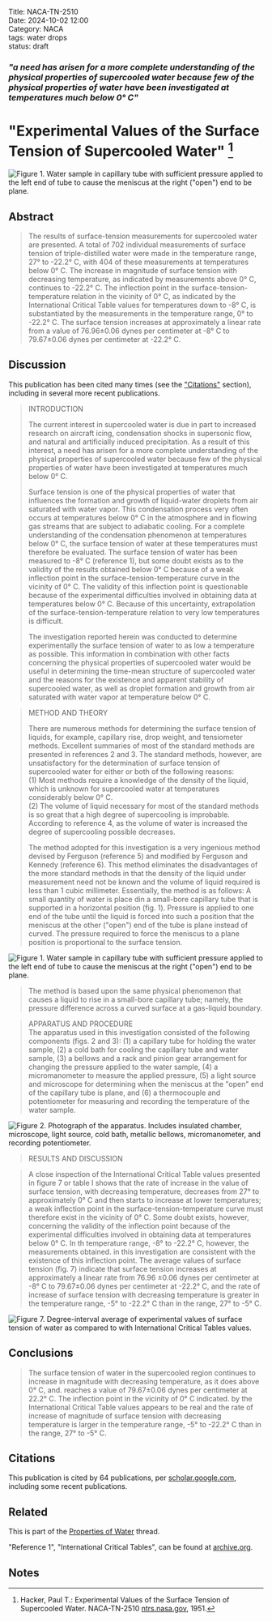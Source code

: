 Title: NACA-TN-2510   
Date: 2024-10-02 12:00  
Category: NACA  
tags: water drops  
status: draft

### _"a need has arisen for a more complete understanding of the physical properties of supercooled water because few of the physical properties of water have been investigated at temperatures much below 0° C"_  

# "Experimental Values of the Surface Tension of Supercooled Water" [^1]    

![Figure 1. Water sample in capillary tube with sufficient pressure applied to the left end of tube to cause the meniscus at the right ("open") end to be plane.](/images%2FNACA-TN-2510%2FFigure%201.png)  

## Abstract  

>The results of surface-tension measurements for supercooled water
are presented. A total of 702 individual measurements of surface tension 
of triple-distilled water were made in the temperature range, 27°
to -22.2° C, with 404 of these measurements at temperatures below 0° C.
The increase in magnitude of surface tension with decreasing temperature, 
as indicated by measurements above 0° C, continues to
-22.2° C. The inflection point in the surface-tension-temperature relation 
in the vicinity of 0° C, as indicated by the International
Critical Table values for temperatures down to -8° C, is substantiated
by the measurements in the temperature range, 0° to -22.2° C. The surface 
tension increases at approximately a linear rate from a value of
76.96±0.06 dynes per centimeter at -8° C to 79.67±0.06 dynes per
centimeter at -22.2° C.

## Discussion  

This publication has been cited many times (see the ["Citations"](#citations) section), 
including in several more recent publications.  

>INTRODUCTION  
> 
>The current interest in supercooled water is due in part to
increased research on aircraft icing, condensation shocks in supersonic 
flow, and natural and artificially induced precipitation. As
a result of this interest, a need has arisen for a more complete
understanding of the physical properties of supercooled water because
few of the physical properties of water have been investigated at temperatures 
much below 0° C.  
> 
>Surface tension is one of the physical properties of water that
influences the formation and growth of liquid-water droplets from air
saturated with water vapor. This condensation process very often
occurs at temperatures below 0° C in the atmosphere and in flowing gas
streams that are subject to adiabatic cooling. For a complete understanding 
of the condensation phenomenon at temperatures below 0° C,
the surface tension of water at these temperatures must therefore be
evaluated. The surface tension of water has been measured to -8° C
(reference 1), but some doubt exists as to the validity of the results
obtained below 0° C because of a weak inflection point in the surface-tension-temperature 
curve in the vicinity of 0° C. The validity of
this inflection point is questionable because of the experimental
difficulties involved in obtaining data at temperatures below 0° C.
Because of this uncertainty, extrapolation of the surface-tension-temperature 
relation to very low temperatures is difficult.  
> 
>The investigation reported herein was conducted to determine
experimentally the surface tension of water to as low a temperature as
possible. This information in combination with other facts concerning
the physical properties of supercooled water would be useful in determining 
the time-mean structure of supercooled water and the reasons
for the existence and apparent stability of supercooled water, as well
as droplet formation and growth from air saturated with water vapor at
temperature below 0° C.

> METHOD AND THEORY  
> 
> There are numerous methods for determining the surface tension of
liquids, for example, capillary rise, drop weight, and tensiometer
methods. Excellent summaries of most of the standard methods are presented 
in references 2 and 3. The standard methods, however, are
unsatisfactory for the determination of surface tension of supercooled
water for either or both of the following reasons:  
(1) Most methods require a knowledge of the density of the liquid,
which is unknown for supercooled water at temperatures considerably below 0° C.  
(2) The volume of liquid necessary for most of the standard methods
is so great that a high degree of supercooling is improbable.  
According to reference 4, as the volume of water is increased
the degree of supercooling possible decreases.  
> 
>The method adopted for this investigation is a very ingenious
method devised by Ferguson (reference 5) and modified by Ferguson and
Kennedy (reference 6). This method eliminates the disadvantages of the
more standard methods in that the density of the liquid under measurement 
need not be known and the volume of liquid required is less than
1 cubic millimeter. Essentially, the method is as follows: A small
quantity of water is place din a small-bore capillary tube that is
supported in a horizontal position (fig. 1). Pressure is applied to
one end of the tube until the liquid is forced into such a position
that the meniscus at the other ("open") end of the tube is plane instead
of curved. The pressure required to force the meniscus to a plane position 
is proportional to the surface tension.

![Figure 1. Water sample in capillary tube with sufficient pressure applied to the left end of tube to cause the meniscus at the right ("open") end to be plane.](/images%2FNACA-TN-2510%2FFigure%201.png)  

>The method is based upon the same physical phenomenon that causes
a liquid to rise in a small-bore capillary tube; namely, the pressure
difference across a curved surface at a gas-liquid boundary.

>APPARATUS AND PROCEDURE  
The apparatus used in this investigation consisted of the following
components (figs. 2 and 3): (1) a capillary tube for holding the water
sample, (2) a cold bath for cooling the capillary tube and water
sample, (3) a bellows and a rack and pinion gear arrangement for
changing the pressure applied to the water sample, (4) a micromanometer
to measure the applied pressure, (5) a light source and microscope
for determining when the meniscus at the "open" end of the capillary
tube is plane, and (6) a thermocouple and potentiometer for measuring
and recording the temperature of the water sample.

![Figure 2. Photograph of the apparatus. 
Includes insulated chamber, microscope, light source, cold bath, metallic bellows, micromanometer, and recording potentiometer.](/images%2FNACA-TN-2510%2FFigure%202.png)   

>RESULTS AND DISCUSSION  

>A close inspection of the International Critical Table values presented 
in figure 7 or table I shows that the rate of increase in the
value of surface tension, with decreasing temperature, decreases from
27° to approximately 0° C and then starts to increase at lower temperatures; 
a weak inflection point in the surface-tension-temperature
curve must therefore exist in the vicinity of 0° C. Some doubt exists,
however, concerning the validity of the inflection point because of the
experimental difficulties involved in obtaining data at temperatures
below 0° C. In th temperature range, -8° to -22.2° C, however, the
measurements obtained. in this investigation are consistent with the
existence of this inflection point. The average values of surface
tension (fig. 7) indicate that surface tension increases at approximately
a linear rate from 76.96 ±0.06 dynes per centimeter at -8° C to
79.67±0.06 dynes per centimeter at -22.2° C, and the rate of increase of
surface tension with decreasing temperature is greater in the temperature
range, -5° to -22.2° C than in the range, 27° to -5° C.

![Figure 7. Degree-interval average of experimental values of surface tension of water as compared to with International Critical Tables values.](/images%2FNACA-TN-2510%2FFigure%207.png)  

## Conclusions  

>The surface tension of water in the supercooled region continues to
increase in magnitude with decreasing temperature, as it does above
0° C, and. reaches a value of 79.67±0.06 dynes per centimeter at 22.2° C.
The inflection point in the vicinity of 0° C indicated. by the International 
Critical Table values appears to be real and the rate of increase
of magnitude of surface tension with decreasing temperature is larger in
the temperature range, -5° to -22.2° C than in the range, 27° to -5° C.

<a name="citations"></a>
## Citations 

This publication is cited by 64 publications, per [scholar.google.com](https://scholar.google.com/scholar?hl=en&as_sdt=0%2C48&q=Experimental+Values+of+the+Surface+Tension+of+Supercooled+Water&btnG=), 
including some recent publications.  

## Related  

This is part of the [Properties of Water]({filename}Properties%20of%20water.md) thread.

"Reference 1", "International Critical Tables", can be found at [archive.org](https://archive.org/details/int-cr-tab-v-3).  

## Notes  

[^1]: Hacker, Paul T.: Experimental Values of the Surface Tension of Supercooled Water. NACA-TN-2510 [ntrs.nasa.gov](https://ntrs.nasa.gov/citations/19810068863), 1951.  
